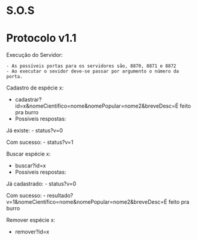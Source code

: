 S.O.S
=====

Protocolo v1.1
=====

Execução do Servidor:
	
	- As possíveis portas para os servidores são, 8870, 8871 e 8872
	- Ao executar o sevidor deve-se passar por argumento o número da porta.

Cadastro de espécie x: 
  - cadastrar?id=x&nomeCientifico=nome&nomePopular=nome2&breveDesc=É feito pra burro
  - Possíveis respostas:

Já existe:
    - status?v=0

Com sucesso:
    - status?v=1

Buscar espécie x:
  - buscar?id=x
  - Possíveis respostas:

Já cadastrado:
    - status?v=0

Com sucesso:
    - resultado?v=1&nomeCientifico=nome&nomePopular=nome2&breveDesc=É feito pra burro

Remover espécie x:
  - remover?id=x
